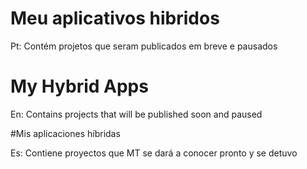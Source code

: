 # Meu aplicativos hibridos

Pt: Contém projetos que seram publicados em breve e pausados <br />

# My Hybrid Apps

En: Contains projects that will be published soon and paused  <br />

#Mis aplicaciones híbridas

Es: Contiene proyectos que MT se dará a conocer pronto y se detuvo
